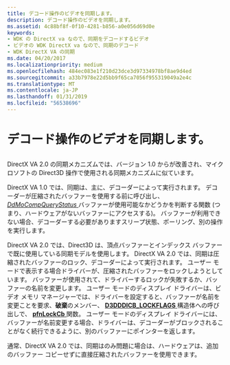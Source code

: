 ```yaml
---
title: デコード操作のビデオを同期します。
description: デコード操作のビデオを同期します。
ms.assetid: 4c88bf8f-0f10-4281-b856-a0e056d69d0e
keywords:
- WDK の DirectX va なので、同期をデコードするビデオ
- ビデオの WDK DirectX va なので、同期のデコード
- WDK DirectX VA の同期
ms.date: 04/20/2017
ms.localizationpriority: medium
ms.openlocfilehash: 484ec083e1f210d23dce3d97334978bf8ae9d4ed
ms.sourcegitcommit: a33b7978e22d5bb9f65ca7056f955319049a2e4c
ms.translationtype: MT
ms.contentlocale: ja-JP
ms.lasthandoff: 01/31/2019
ms.locfileid: "56538696"
---
```

# <a name="synchronizing-video-decode-operations"></a>デコード操作のビデオを同期します。


## <span id="ddk_synchronizing_video_decode_operations_gg"></span><span id="DDK_SYNCHRONIZING_VIDEO_DECODE_OPERATIONS_GG"></span>


DirectX VA 2.0 の同期メカニズムでは、バージョン 1.0 からが改善され、マイクロソフトの Direct3D 操作で使用される同期メカニズムに似ています。

DirectX VA 1.0 では、同期は、主に、デコーダーによって実行されます。 デコーダーが圧縮されたバッファーを使用する前に呼び出し、 [ *DdMoCompQueryStatus* ](https://msdn.microsoft.com/library/windows/hardware/ff550243)バッファーが使用可能なかどうかを判断する関数 (つまり、ハードウェアがないバッファーにアクセスする)。 バッファーが利用できない場合、デコーダーする必要がありますスリープ状態、ポーリング、別の操作を実行します。

DirectX VA 2.0 では、Direct3D は、頂点バッファーとインデックス バッファーで既に使用している同期モデルを使用します。 DirectX VA 2.0 では、同期は圧縮されたバッファーのロック、デコーダーによって実行されます。 ユーザー モードで表示する場合ドライバーが、圧縮されたバッファーをロックしようとしています。 バッファーが使用されて、ドライバーするロックが失敗するか、バッファーの名前を変更します。 ユーザー モードのディスプレイ ドライバーは、ビデオ メモリ マネージャーでは、ドライバーを設定すると、バッファーが名前を変更ことを要求、**破棄**のメンバー、 [ **D3DDDICB\_LOCKFLAGS** ](https://msdn.microsoft.com/library/windows/hardware/ff544214)構造体への呼び出しで、 [ **pfnLockCb** ](https://msdn.microsoft.com/library/windows/hardware/ff568914)関数。 ユーザー モードのディスプレイ ドライバーには、バッファーが名前変更する場合、ドライバーは、デコーダーがブロックされることがなく続行できるように、別のバッファーにポインターを返します。

通常、DirectX VA 2.0 では、同期はのみ問題に場合は、ハードウェアは、追加のバッファー コピーせずに直接圧縮されたバッファーを使用できます。

 

 





